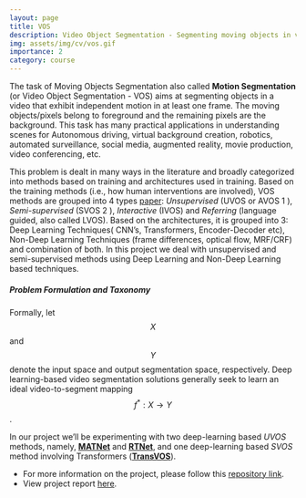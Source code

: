 ```yaml
---
layout: page
title: VOS
description: Video Object Segmentation - Segmenting moving objects in videos.
img: assets/img/cv/vos.gif
importance: 2
category: course
---
```


The task of Moving Objects Segmentation also called **Motion Segmentation** (or Video Object Segmentation - VOS) aims at segmenting objects in a video that exhibit independent motion in at least one frame. The moving objects/pixels belong to foreground and the remaining pixels are the background. This task has many practical applications in understanding scenes for Autonomous driving, virtual background creation, robotics, automated surveillance, social media, augmented reality, movie production, video conferencing, etc.

This problem is dealt in many ways in the literature and broadly categorized into methods based on training and architectures used in training. Based on the training methods (i.e., how human interventions are involved), VOS methods are grouped into 4 types [paper](https://arxiv.org/abs/2107.01153): *Unsupervised* (UVOS or AVOS 1 ), *Semi-supervised* (SVOS 2 ), *Interactive* (IVOS) and *Referring* (language guided, also called LVOS). Based on the architectures, it is grouped into 3: Deep Learning Techniques( CNN’s, Transformers, Encoder-Decoder etc), Non-Deep Learning Techniques (frame differences, optical flow, MRF/CRF) and combination of both. In this project we deal with unsupervised and semi-supervised methods using Deep Learning and Non-Deep Learning based techniques.

##### Problem Formulation and Taxonomy
Formally, let $$X$$ and $$Y$$ denote the input space and output segmentation space, respectively. Deep learning-based video segmentation solutions generally seek to learn an ideal video-to-segment mapping $$f^*: X \longrightarrow Y$$.

In our project we’ll be experimenting with two deep-learning based *UVOS* methods, namely, [**MATNet**](https://arxiv.org/abs/2003.04253) and [**RTNet**](https://openaccess.thecvf.com/content/CVPR2021/papers/Ren_Reciprocal_Transformations_for_Unsupervised_Video_Object_Segmentation_CVPR_2021_paper.pdf), and one deep-learning based *SVOS* method involving Transformers ([**TransVOS**](https://arxiv.org/abs/2106.00588)).

- For more information on the project, please follow this [repository link](https://github.com/rodosingh/CV-IIITH/tree/main/Project).
- View project report [here](https://github.com/rodosingh/CV-IIITH/blob/main/Project/49_Report.pdf).
